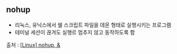 ## nohup

- 리눅스, 유닉스에서 쉘 스크립트 파일을 데몬 형태로 실행시키는 프로그램
- 테미널 세션이 끊겨도 실행르 멈추지 않고 동작하도록 함

출처 : [[Linux] nohup, &](https://brownbears.tistory.com/164)
